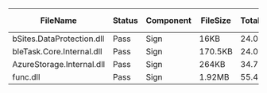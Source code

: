 ﻿ | FileName                  | Status | Component | FileSize | TotalTime(sec) | Upload(sec) | Submit(sec) | SignWait(sec) | Retry Count | 
 |---------------------------|--------|-----------|----------|----------------|-------------|-------------|---------------|-------------|
 | bSites.DataProtection.dll | Pass   | Sign      | 16KB     | 24.05          | 0.45        | 0.68        | 22.54         | 0           | 
 | bleTask.Core.Internal.dll | Pass   | Sign      | 170.5KB  | 24.05          | 0.53        | 0.65        | 22.54         | 0           | 
 | AzureStorage.Internal.dll | Pass   | Sign      | 264KB    | 34.71          | 0.6         | 0.35        | 33.21         | 0           | 
 | func.dll                  | Pass   | Sign      | 1.92MB   | 55.42          | 0.81        | 0.38        | 53.91         | 0           | 
